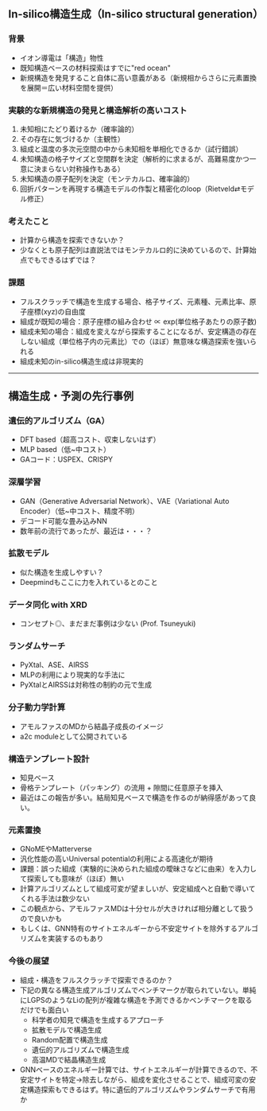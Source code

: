 ## In-silico構造生成（In-silico structural generation）

### 背景
- イオン導電は「構造」物性
- 既知構造ベースの材料探索はすでに"red ocean"
- 新規構造を発見すること自体に高い意義がある（新規相からさらに元素置換を展開＝広い材料空間を提供）

### 実験的な新規構造の発見と構造解析の高いコスト
1. 未知相にたどり着けるか（確率論的）
2. その存在に気づけるか（主観性）
3. 組成と温度の多次元空間の中から未知相を単相化できるか（試行錯誤）
4. 未知構造の格子サイズと空間群を決定（解析的に求まるが、高難易度かつ一意に決まらない対称操作もある）
5. 未知構造の原子配列を決定（モンテカルロ、確率論的）
6. 回折パターンを再現する構造モデルの作製と精密化のloop（Rietveld⇄モデル修正）

### 考えたこと
- 計算から構造を探索できないか？
- 少なくとも原子配列は直説法ではモンテカルロ的に決めているので、計算始点でもできるはずでは？

### 課題
- フルスクラッチで構造を生成する場合、格子サイズ、元素種、元素比率、原子座標(xyz)の自由度
- 組成が既知の場合：原子座標の組み合わせ ∝ exp(単位格子あたりの原子数)
- 組成未知の場合：組成を変えながら探索することになるが、安定構造の存在しない組成（単位格子内の元素比）での（ほぼ）無意味な構造探索を強いられる
- 組成未知のin-silico構造生成は非現実的

---

## 構造生成・予測の先行事例

### 遺伝的アルゴリズム（GA）
- DFT based（超高コスト、収束しないはず）
- MLP based（低~中コスト）
- GAコード：USPEX、CRISPY

### 深層学習
- GAN（Generative Adversarial Network）、VAE（Variational Auto Encoder）（低~中コスト、精度不明）
- デコード可能な畳み込みNN
- 数年前の流行であったが、最近は・・・？

### 拡散モデル
- 似た構造を生成しやすい？
- Deepmindもここに力を入れているとのこと

### データ同化 with XRD
- コンセプト◎、まだまだ事例は少ない (Prof. Tsuneyuki)

### ランダムサーチ
- PyXtal、ASE、AIRSS
- MLPの利用により現実的な手法に
- PyXtalとAIRSSは対称性の制約の元で生成

### 分子動力学計算
- アモルファスのMDから結晶子成長のイメージ
- a2c moduleとして公開されている

### 構造テンプレート設計
- 知見ベース
- 骨格テンプレート（パッキング）の流用 + 隙間に任意原子を挿入
- 最近はこの報告が多い。結局知見ベースで構造を作るのが納得感があって良い。

### 元素置換
- GNoMEやMatterverse
- 汎化性能の高いUniversal potentialの利用による高速化が期待
- 課題：誤った組成（実験的に決められた組成の曖昧さなどに由来）を入力して探索しても意味が（ほぼ）無い
- 計算アルゴリズムとして組成可変が望ましいが、安定組成へと自動で導いてくれる手法は数少ない
- この観点から、アモルファスMDは十分セルが大きければ相分離として扱うので良いかも
- もしくは、GNN特有のサイトエネルギーから不安定サイトを除外するアルゴリズムを実装するのもあり

### 今後の展望
- 組成・構造をフルスクラッチで探索できるのか？
- 下記の異なる構造生成アルゴリズムでベンチマークが取られていない。単純にLGPSのようなLiの配列が複雑な構造を予測できるかベンチマークを取るだけでも面白い
  - 科学者の知見で構造を生成するアプローチ
  - 拡散モデルで構造生成
  - Random配置で構造生成
  - 遺伝的アルゴリズムで構造生成
  - 高温MDで結晶構造生成
- GNNベースのエネルギー計算では、サイトエネルギーが計算できるので、不安定サイトを特定→除去しながら、組成を変化させることで、組成可変の安定構造探索もできるはず。特に遺伝的アルゴリズムやランダムサーチで有用か

